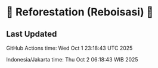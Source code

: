 
# 🌳 Reforestation (Reboisasi) 🌲

## Last Updated

GitHub Actions time: Wed Oct  1 23:18:43 UTC 2025

Indonesia/Jakarta time: Thu Oct  2 06:18:43 WIB 2025
